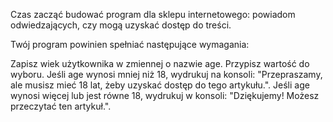 Czas zacząć budować program dla sklepu internetowego: powiadom odwiedzających, czy mogą uzyskać dostęp do treści.

Twój program powinien spełniać następujące wymagania:

Zapisz wiek użytkownika w zmiennej o nazwie age. Przypisz wartość do wyboru.
Jeśli age wynosi mniej niż 18, wydrukuj na konsoli: "Przepraszamy, ale musisz mieć 18 lat, żeby uzyskać dostęp do tego artykułu.".
Jeśli age wynosi więcej lub jest równe 18, wydrukuj w konsoli: "Dziękujemy! Możesz przeczytać ten artykuł.".